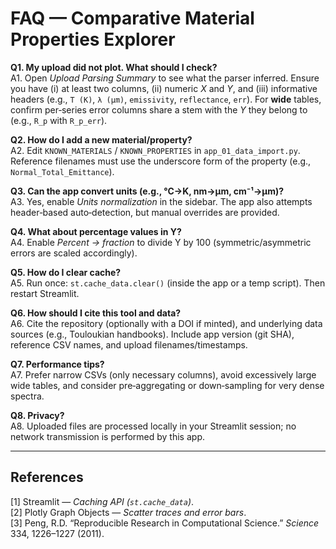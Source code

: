 # FAQ — Comparative Material Properties Explorer

**Q1. My upload did not plot. What should I check?**  
A1. Open *Upload Parsing Summary* to see what the parser inferred. Ensure you have (i) at least two columns, (ii) numeric *X* and *Y*, and (iii) informative headers (e.g., `T (K)`, `λ (µm)`, `emissivity`, `reflectance`, `err`). For **wide** tables, confirm per‑series error columns share a stem with the *Y* they belong to (e.g., `R_p` with `R_p_err`).

**Q2. How do I add a new material/property?**  
A2. Edit `KNOWN_MATERIALS` / `KNOWN_PROPERTIES` in `app_01_data_import.py`. Reference filenames must use the underscore form of the property (e.g., `Normal_Total_Emittance`).

**Q3. Can the app convert units (e.g., °C→K, nm→µm, cm⁻¹→µm)?**  
A3. Yes, enable *Units normalization* in the sidebar. The app also attempts header‑based auto‑detection, but manual overrides are provided.

**Q4. What about percentage values in Y?**  
A4. Enable *Percent → fraction* to divide Y by 100 (symmetric/asymmetric errors are scaled accordingly).

**Q5. How do I clear cache?**  
A5. Run once: `st.cache_data.clear()` (inside the app or a temp script). Then restart Streamlit.

**Q6. How should I cite this tool and data?**  
A6. Cite the repository (optionally with a DOI if minted), and underlying data sources (e.g., Touloukian handbooks). Include app version (git SHA), reference CSV names, and upload filenames/timestamps.

**Q7. Performance tips?**  
A7. Prefer narrow CSVs (only necessary columns), avoid excessively large wide tables, and consider pre‑aggregating or down‑sampling for very dense spectra.

**Q8. Privacy?**  
A8. Uploaded files are processed locally in your Streamlit session; no network transmission is performed by this app.

---

## References

[1] Streamlit — *Caching API (`st.cache_data`)*.  
[2] Plotly Graph Objects — *Scatter traces and error bars*.  
[3] Peng, R.D. “Reproducible Research in Computational Science.” *Science* 334, 1226–1227 (2011).
